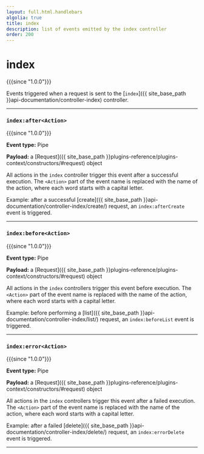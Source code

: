 ```yaml
---
layout: full.html.handlebars
algolia: true
title: index
description: list of events emitted by the index controller
order: 200
---
```


# index

{{{since "1.0.0"}}}

Events triggered when a request is sent to the [`index`]({{ site_base_path }}api-documentation/controller-index) controller.

---

### `index:after<Action>`

{{{since "1.0.0"}}}

**Event type:** Pipe

**Payload:** a [Request]({{ site_base_path }}plugins-reference/plugins-context/constructors/#request) object

All actions in the `index` controller trigger this event after a successful execution. The `<Action>` part of the event name is replaced with the name of the action, where each word starts with a capital letter.

Example: after a successful [create]({{ site_base_path }}api-documentation/controller-index/create/) request, an `index:afterCreate` event is triggered.

---

### `index:before<Action>`

{{{since "1.0.0"}}}

**Event type:** Pipe

**Payload:** a [Request]({{ site_base_path }}plugins-reference/plugins-context/constructors/#request) object

All actions in the `index` controllers trigger this event before execution. The `<Action>` part of the event name is replaced with the name of the action, where each word starts with a capital letter.

Example: before performing a [list]({{ site_base_path }}api-documentation/controller-index/list/) request, an `index:beforeList` event is triggered.

---

### `index:error<Action>`

{{{since "1.0.0"}}}

**Event type:** Pipe

**Payload:** a [Request]({{ site_base_path }}plugins-reference/plugins-context/constructors/#request) object

All actions in the `index` controllers trigger this event after a failed execution. The `<Action>` part of the event name is replaced with the name of the action, where each word starts with a capital letter.

Example: after a failed [delete]({{ site_base_path }}api-documentation/controller-index/delete/) request, an `index:errorDelete` event is triggered.

---
